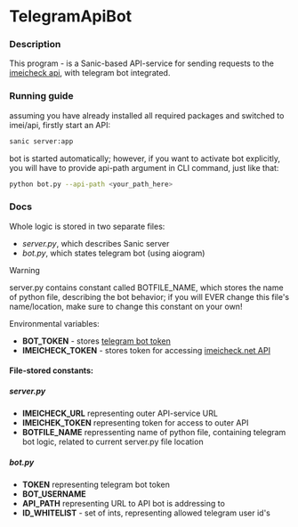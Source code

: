 # TelegramApiBot

### Description

This program - is a Sanic-based API-service for sending requests to the [imeicheck api](https://imeicheck.net/promo-api),
with telegram bot integrated.


### Running guide 
assuming you have already installed all required packages and switched to imei/api, firstly
start an API:
```bash
sanic server:app
```

bot is started automatically; however, if you want to activate bot explicitly, you will 
have to provide api-path argument in CLI command, just like that:

```bash
python bot.py --api-path <your_path_here>
```

### Docs
Whole logic is stored in two separate files:
+ _server.py_, which describes Sanic server
+ _bot.py_, which states telegram bot (using aiogram)

> [!WARNING]
> server.py contains constant called BOTFILE_NAME, which stores the name of python file, 
> describing the bot behavior; if you will EVER change this file's name/location, make sure 
> to change this constant on your own!


Environmental variables:
+ **BOT_TOKEN** - stores [telegram bot token](https://core.telegram.org/bots/tutorial#obtain-your-bot-token)
+ **IMEICHECK_TOKEN** - stores token for accessing [imeicheck.net API](https://imeicheck.net/promo-api)


#### File-stored constants:
##### server.py
+ **IMEICHECK_URL** representing outer API-service URL
+ **IMEICHEK_TOKEN** representing token for access to outer API
+ **BOTFILE_NAME** repressenting name of python file, containing telegram bot logic, 
related to current server.py file location

##### bot.py
+ **TOKEN** representing telegram bot token
+ **BOT_USERNAME**
+ **API_PATH** representing URL to API bot is addressing to
+ **ID_WHITELIST** - set of ints, representing allowed telegram user id's
